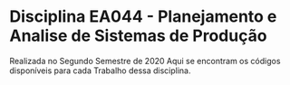 # Disciplina EA044 - Planejamento e Analise de Sistemas de Produção
Realizada no Segundo Semestre de 2020
Aqui se encontram os códigos disponíveis para cada Trabalho dessa disciplina.
